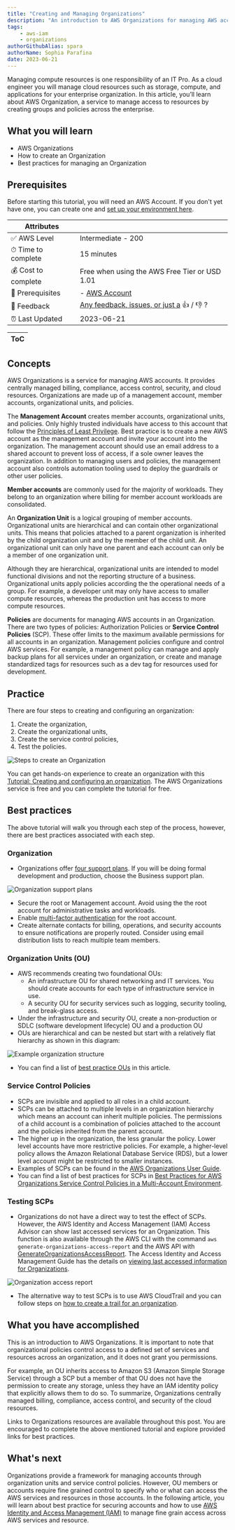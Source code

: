 ```yaml
---
title: "Creating and Managing Organizations"
description: "An introduction to AWS Organizations for managing AWS accounts and their access to services and resources. The article covers basic concepts, best practices, and provides links to tutorials."
tags:
    - aws-iam
    - organizations
authorGithubAlias: spara
authorName: Sophia Parafina
date: 2023-06-21
---
```


Managing compute resources is one responsibility of an IT Pro. As a cloud engineer you will manage cloud resources such as storage, compute, and applications for your enterprise organization. In this article, you’ll learn about AWS Organization, a service to manage access to resources by creating groups and policies across the enterprise.

## What you will learn

- AWS Organizations
- How to create an Organization
- Best practices for managing an Organization

## Prerequisites

Before starting this tutorial, you will need an AWS Account. If you don't yet have one, you can create one and [set up your environment here](https://aws.amazon.com/getting-started/guides/setup-environment/).
 

| Attributes                |                                   |
| ------------------- | -------------------------------------- |
| ✅ AWS Level        | Intermediate - 200                         |
| ⏱ Time to complete  | 15 minutes                             |
| 💰 Cost to complete | Free when using the AWS Free Tier or USD 1.01      |
| 🧩 Prerequisites    | - [AWS Account](https://aws.amazon.com/resources/create-account/?sc_channel=el&sc_campaign=devopswave&sc_content=cicdetlsprkaws&sc_geo=mult&sc_country=mult&sc_outcome=acq)|
| 📢 Feedback            | <a href="https://pulse.buildon.aws/survey/DEM0H5VW" target="_blank">Any feedback, issues, or just a</a> 👍 / 👎 ?    |
| ⏰ Last Updated     | 2023-06-21                             |

| ToC |
|-----|

## Concepts

AWS Organizations is a service for managing AWS accounts. It provides centrally managed billing, compliance, access control, security, and cloud resources. Organizations are made up of a management account, member accounts,  organizational units, and policies.

The **Management Account** creates member accounts, organizational units, and policies. Only highly trusted individuals have access to this account that follow the [Principles of Least Privilege](https://docs.aws.amazon.com/wellarchitected/latest/framework/sec_permissions_least_privileges.html). Best practice is to create a new AWS account as the management account and invite your account into the organization. The management account should use an email address to a shared account to prevent loss of access, if a sole owner leaves the organization. In addition to managing users and policies, the management account also controls automation tooling used to deploy the guardrails or other user policies.

**Member accounts** are commonly used for the majority of workloads. They belong to an organization where billing for member account workloads are consolidated.

An **Organization Unit** is a logical grouping of member accounts. Organizational units are hierarchical and can contain other organizational units. This means that policies attached to a parent organization is inherited by the child organization unit and by the member of the child unit. An organizational unit can only have one parent and each account can only be a member of one organization unit.

Although they are hierarchical, organizational units are intended to model functional divisions and not the reporting structure of a business. Organizational units apply policies according the the operational needs of a group. For example, a developer unit may only have access to smaller compute resources, whereas the production unit has access to more compute resources.

**Policies** are documents for managing AWS accounts in an Organization. There are two types of policies: Authorization Policies or **Service Control Policies** (SCP). These offer limits to the maximum available permissions for all accounts in an organization. Management policies configure and control AWS services. For example, a management policy can manage and apply backup plans for all services under an organization, or create and manage standardized tags for resources such as a dev tag for resources used for development.

## Practice

There are four steps to creating and configuring an organization:

1. Create the organization,
1. Create the organizational units,
1. Create the service control policies,
1. Test the policies.

![Steps to create an Organization](./images/steps-to-create-an-organization.png)

You can get hands-on experience to create an organization with this [Tutorial: Creating and configuring an organization](https://docs.aws.amazon.com/organizations/latest/userguide/orgs_tutorials_basic.html). The AWS Organizations service is free and you can complete the tutorial for free.

## Best practices

The above tutorial will walk you through each step of the process, however, there are best practices associated with each step.

### Organization

- Organizations offer [four support plans](https://aws.amazon.com/premiumsupport/plans/). If you will be doing formal development and production, choose the Business support plan.

![Organization support plans](./images/support_plans.png)

- Secure the root or Management account. Avoid using the the root account for administrative tasks and workloads. 
- Enable [multi-factor authentication](https://docs.aws.amazon.com/IAM/latest/UserGuide/id_root-user.html#id_root-user_manage_mfa) for the root account.
- Create alternate contacts for billing, operations, and security accounts to ensure notifications are properly routed. Consider using email distribution lists to reach multiple team members.

### Organization Units (OU)

- AWS recommends creating two foundational OUs:
  - An infrastructure OU for shared networking and IT services. You should create accounts for each type of infrastructure service in use.
  - A security OU for security services such as logging, security tooling, and break-glass access.
- Under the infrastructure and security OU, create a non-production or SDLC (software development lifecycle) OU and a production OU
- OUs are hierarchical and can be nested but start with a relatively flat hierarchy as shown in this diagram:

![Example organization structure](./images/organization.png)

- You can find a list of [best practice OUs](https://aws.amazon.com/blogs/mt/best-practices-for-organizational-units-with-aws-organizations/?sc_channel=el&sc_campaign=post&sc_content=creating_and_managing_organizations&sc_geo=mult&sc_country=mult&sc_outcome=acq) in this article.

### Service Control Policies

- SCPs are invisible and applied to all roles in a child account.
- SCPs can be attached to multiple levels in an organization hierarchy which means an account can  inherit multiple policies. The permissions of a child account is a combination of policies attached to the account and the policies inherited from the parent account.
- The higher up in the organization, the less granular the policy. Lower level accounts have more restrictive policies. For example, a higher-level policy allows the Amazon Relational Database Service (RDS), but a lower level account might be restricted to smaller instances.
- Examples of SCPs can be found in the [AWS Organizations User Guide](https://docs.aws.amazon.com/organizations/latest/userguide/orgs_manage_policies_scps_examples.html).
- You can find a list of best practices for SCPs in [Best Practices for AWS Organizations Service Control Policies in a Multi-Account Environment](https://aws.amazon.com/blogs/industries/best-practices-for-aws-organizations-service-control-policies-in-a-multi-account-environment/).

### Testing SCPs

- Organizations do not have a direct way to test the effect of SCPs. However, the AWS Identity and Access Management (IAM) Access Advisor can show last accessed services for an Organization. This function is also available through the AWS CLI with the command `aws generate-organizations-access-report` and the AWS API with [GenerateOrganizationsAccessReport](https://docs.aws.amazon.com/IAM/latest/APIReference/API_GenerateOrganizationsAccessReport.html/?sc_channel=el&sc_campaign=post&sc_content=creating_and_managing_organizations&sc_geo=mult&sc_country=mult&sc_outcome=acq). The Access Identity and Access Management Guide has the details on [viewing last accessed information for Organizations](https://docs.aws.amazon.com/IAM/latest/UserGuide/access_policies_access-advisor-view-data-orgs.html/?sc_channel=el&sc_campaign=post&sc_content=creating_and_managing_organizations&sc_geo=mult&sc_country=mult&sc_outcome=acq).

![Organization access report](./images/organization-access-report.png)

- The alternative way to test SCPs is to use AWS CloudTrail and you can follow steps on [how to create a trail for an organization](https://docs.aws.amazon.com/awscloudtrail/latest/userguide/creating-trail-organization.html/?sc_channel=el&sc_campaign=post&sc_content=creating_and_managing_organizations&sc_geo=mult&sc_country=mult&sc_outcome=acq).

## What you have accomplished

This is an introduction to AWS Organizations. It is important to note that organizational policies control access to a defined set of services and resources across an organization, and it does not grant you permissions.

For example, an OU inherits access to Amazon S3 (Amazon Simple Storage Service) through a SCP but a member of that OU does not have the permission to create any storage, unless they have an IAM identity policy that explicitly allows them to do so. To summarize, Organizations centrally managed billing, compliance, access control, and security of the cloud resources.

Links to Organizations resources are available throughout this post. You are encouraged to complete the above mentioned tutorial and explore provided links for best practices.

## What's next

Organizations provide a framework for managing accounts through organization units and service control policies. However, OU members or accounts require fine grained control to specify who or what can access the AWS services and resources in those accounts. In the following article, you will learn about best practice for securing accounts and how to use [AWS Identity and Access Management (IAM)](https://docs.aws.amazon.com/IAM/latest/UserGuide/introduction.html/?sc_channel=el&sc_campaign=post&sc_content=creating_and_managing_organizations&sc_geo=mult&sc_country=mult&sc_outcome=acq) to manage fine grain access across AWS services and resource.